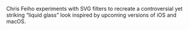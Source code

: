 Chris Feiho experiments with SVG filters to recreate a controversial yet striking “liquid glass” look inspired by upcoming versions of iOS and macOS.
